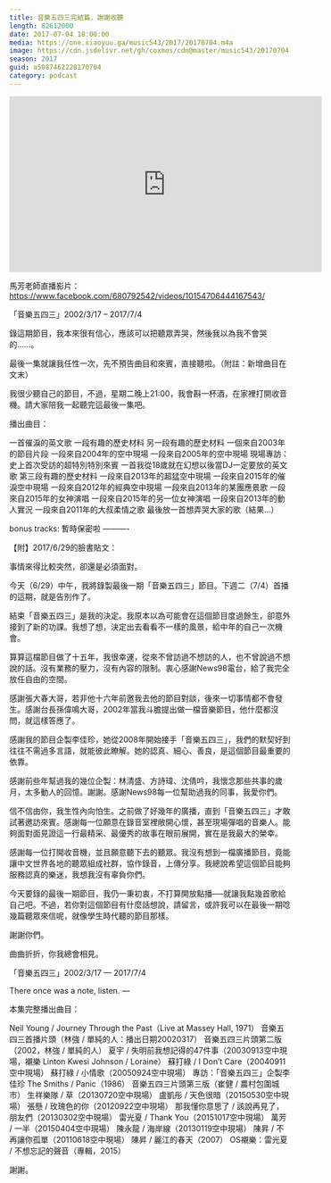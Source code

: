 ```yaml
---
title: 音樂五四三完結篇，謝謝收聽
length: 82612000
date: 2017-07-04 18:00:00
media: https://one.xiaoyuu.ga/music543/2017/20170704.m4a
image: https://cdn.jsdelivr.net/gh/coxmos/cdn@master/music543/20170704.jpg
season: 2017
guid: a5087462220170704
category: podcast
---
```


<iframe src="https://www.facebook.com/plugins/video.php?href=https%3A%2F%2Fwww.facebook.com%2Fshihfang.ma%2Fvideos%2F10154706444167543%2F&show_text=0&width=560" width="560" height="315" style="border:none;overflow:hidden" scrolling="no" frameborder="0" allowfullscreen="true" allow="autoplay; clipboard-write; encrypted-media; picture-in-picture; web-share" allowFullScreen="true"></iframe>

馬芳老師直播影片：https://www.facebook.com/680792542/videos/10154706444167543/

「音樂五四三」2002/3/17 – 2017/7/4

錄這期節目，我本來很有信心，應該可以把聽眾弄哭，然後我以為我不會哭的……。

最後一集就讓我任性一次，先不預告曲目和來賓，直接聽啦。（附註：新增曲目在文末）

我很少聽自己的節目，不過，星期二晚上21:00，我會斟一杯酒，在家裡打開收音機。請大家陪我一起聽完這最後一集吧。

播出曲目：

一首催淚的英文歌
一段有趣的歷史材料
另一段有趣的歷史材料
一個來自2003年的節目片段
一段來自2004年的空中現場
一段來自2005年的空中現場
現場專訪：史上首次受訪的超特別特別來賓
一首我從18歲就在幻想以後當DJ一定要放的英文歌
第三段有趣的歷史材料
一段來自2013年的超猛空中現場
一段來自2015年的催淚空中現場
一段來自2012年的經典空中現場
一段來自2013年的某團應景歌
一段來自2015年的女神演唱
一段來自2015年的另一位女神演唱
一段來自2013年的動人實況
一段來自2011年的大叔柔情之歌
最後放一首想弄哭大家的歌（結果…）

bonus tracks:
暫時保密啦
———-

【附】2017/6/29的臉書貼文：

事情來得比較突然，卻還是必須面對。

今天（6/29）中午，我將錄製最後一期「音樂五四三」節目。下週二（7/4）首播的這期，就是告別作了。

結束「音樂五四三」是我的決定。我原本以為可能會在這個節目度過餘生，卻意外接到了新的功課。我想了想，決定出去看看不一樣的風景，給中年的自己一次機會。

算算這檔節目做了十五年，我很幸運，從來不曾訪過不想訪的人，也不曾說過不想說的話。沒有業務的壓力，沒有內容的限制。衷心感謝News98電台，給了我完全放任自由的空間。

感謝張大春大哥，若非他十六年前邀我去他的節目對談，後來一切事情都不會發生。感謝台長孫偉鳴大哥，2002年當我斗膽提出做一檔音樂節目，他什麼都沒問，就這樣答應了。

感謝我的節目企製李佳珍，她從2008年開始接手「音樂五四三」，我們的默契好到往往不需過多言語，就能彼此瞭解。她的認真、細心、善良，是這個節目最重要的依靠。

感謝前些年幫過我的幾位企製：林清盛、方詩瑋、沈倩吟，我懷念那些共事的歲月，太多動人的回憶。謝謝。感謝News98每一位幫助過我的同事，我愛你們。

信不信由你，我生性內向怕生。之前做了好幾年的廣播，直到「音樂五四三」才敢試著邀訪來賓。感謝每一位願意在錄音室裡敞開心懷，甚至現場彈唱的音樂人。能夠面對面見證這一行最精采、最優秀的故事在眼前展開，實在是我最大的榮幸。

感謝每一位打開收音機，並且願意聽下去的聽眾。我沒有想到一檔廣播節目，竟能讓中文世界各地的聽眾組成社群，協作錄音，上傳分享。我總說希望這個節目能夠服務認真的樂迷，我想我沒有辜負你們。

今天要錄的最後一期節目，我仍一秉初衷，不打算開放點播──就讓我點幾首歌給自己吧。不過，若你對這個節目有什麼話想說，請留言，或許我可以在最後一期唸幾篇聽眾來信呢，就像學生時代聽的節目那樣。

謝謝你們。

曲曲折折，你我總會相見。

「音樂五四三」2002/3/17 — 2017/7/4 

There once was a note, listen.
—

本集完整播出曲目：

Neil Young / Journey Through the Past（Live at Massey Hall, 1971）
音樂五四三首播片頭（林強 / 單純的人：播出日期20020317）
音樂五四三片頭第二版（2002，林強 / 單純的人）
夏宇 / 失明前我想記得的47件事（20030913空中現場，襯樂 Linton Kwesi Johnson / Loraine）
蘇打綠 / I Don’t Care（20040911空中現場）
蘇打綠 / 小情歌（20050924空中現場）
專訪：「音樂五四三」企製李佳珍
The Smiths / Panic（1986）
音樂五四三片頭第三版（崔健 / 農村包圍城市）
生祥樂隊 / 草（20130720空中現場）
盧凱彤 / 天色很暗（20150530空中現場）
張懸 / 玫瑰色的你（20120922空中現場）
那我懂你意思了 / 該說再見了，朋友們（20130302空中現場）
雷光夏 / Thank You（20151017空中現場）
萬芳 / 一半（20150404空中現場）
陳永龍 / 海岸線（20130119空中現場）
陳昇 / 不再讓你孤單（20110618空中現場）
陳昇 / 麗江的春天（2007）
OS襯樂：雷光夏 / 不想忘記的聲音（專輯，2015）

謝謝。


